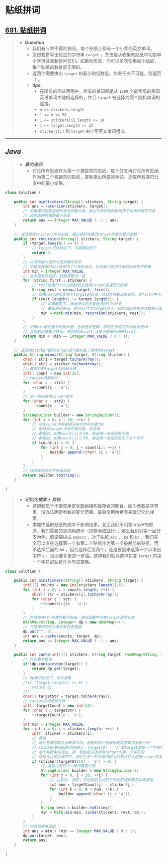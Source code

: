 # 贴纸拼词

## [691. 贴纸拼词](https://leetcode.cn/problems/stickers-to-spell-word/)

> - ***Question***
>   - 我们有 `n` 种不同的贴纸。每个贴纸上都有一个小写的英文单词。
>   - 您想要拼写出给定的字符串 `target` ，方法是从收集的贴纸中切割单个字母并重新排列它们。如果你愿意，你可以多次使用每个贴纸，每个贴纸的数量是无限的。
>   - 返回你需要拼出 `target` 的最小贴纸数量。如果任务不可能，则返回  `-1` 。
>   - ***tips:***
>     - 在所有的测试用例中，所有的单词都是从 `1000` 个最常见的美国英语单词中随机选择的，并且 `target` 被选择为两个随机单词的连接。
>     - `n == stickers.length`
>     - `1 <= n <= 50`
>     - `1 <= stickers[i].length <= 10`
>     - `1 <= target.length <= 15`
>     - `stickers[i]` 和 `target` 由小写英文单词组成

---

## *Java*

> - ***暴力递归***
>   - 讨论所有贴纸作为第一个被裁剪的贴纸，每个分支再讨论所有贴纸作为第二个被裁剪的贴纸，直到凑出所要的单词，选取所有递归分支中的最小结果。

```java
class Solution {
    
    public int minStickers(String[] stickers, String target) {
        int ans = recursion(stickers, target);
        // 如果递归函数返回的是系统最大值，那么代表现有的贴纸拼不出来所需字符串
        // 否则返回所需的最少贴纸
        return ans == Integer.MAX_VALUE ? -1 : ans;
    }
    
    // 返回使用stickers中的贴纸，通过裁剪拼凑出target所需的最少张数
    public int recursion(String[] stickers, String target) {
        if (target.length() == 0) {
            // target已经拼好了，不需要贴纸了
            return 0;
        }
        // 以系统最大值作为无效解的标志
        // 不是无效解的min指使用了一张贴纸后，后续最少能用几张贴纸拼出字符串
        int min = Integer.MAX_VALUE;
        // 当前拥有的贴纸，我每张都试一遍
        for (String first : stickers) {
            // rest是用first这张贴纸去裁剪target后返回的结果
            String rest = minus(target, first);
            // 如果rest的长度等于target的长度，也就意味着没有裁剪，即first中不包含target的任一字符
            if (rest.length() != target.length()) {
                // 如果裁剪了，我就继续走这条递归树中的分支
                // 重新调用递归，将rest作为target传入（因为贴纸的使用次数是无限的，下一次又会拿全部的贴纸出来看看）
                min = Math.min(min, recursion(stickers, rest));
            }
        }
        // 如果min最后是系统最大值，也就是说无解，那我应该返回系统最大值+0
        // 否则的话就是可拼出，那我返回min+1，1是当前遍历到的first
        return min + (min == Integer.MAX_VALUE ? 0 : 1);
    }
    
    // 返回用sticker裁剪target后可能打乱了顺序的target
    public String minus(String target, String sticker) {
        char[] str1 = target.toCharArray();
        char[] str2 = sticker.toCharArray();
        // 裁剪后的target词频统计表
        int[] count = new int[26];
        // target词频统计
        for (char c : str1) {
            ++count[c - 'a'];
        }
        // 用一张贴纸把target裁剪
        for (char c : str2) {
            --count[c - 'a'];
        }
        StringBuilder builder = new StringBuilder();
        for (int i = 0; i < 26; ++i) {
            // 现在count中两者都没有的字符位置为0
            // 贴纸有target没有的是负数，会忽略
            // 都有的，如果count[i]大于0，就证明一张贴纸剪不完
            // 都有的，如果count[i]小于0，就证明一张贴纸剪完了这个字符
            if (count[i] > 0) {
                for (int j = 0; j < count[i]; ++j) {
                    builder.append((char) (i + 'a'));
                }
            }
        }
        // 转成裁剪后的字符串返回
        return builder.toString();
    }
    
}
```

> - ***记忆化搜索 + 剪枝***
>   - 这道题属于不能使用定长数组结构缓存表的题目，因为参数是字符串，没办法确定参数的变化范围，最后使用哈希表来做记忆化搜索。
>   - 本题中选取贴纸的顺序不影响结果，甚至我们不用管target的顺序，我们需要的是词频统计（即能凑成就行），那么我们以第一层分支为例，假设要拼成 `aabbcc` ，对于贴纸 `abc` ， `ka` 和 `bd` ，我们完全可以直接选择第一个和第二个贴纸作为第一个被裁剪的贴纸，而不选择后面的 `bd` ，因为选择后面两个，还是要回来选第一个以凑出字符 `a` ，没必要多走这一步路。这样我们就以选择包含 `target` 的第一个字符的贴纸作为剪枝策略。

```java
class Solution {
    
    public int minStickers(String[] stickers, String target) {
        int[][] counts = new int[stickers.length][26];
        for (int i = 0; i < counts.length; ++i) {
            char[] str = stickers[i].toCharArray();
            for (char c : str) {
                ++counts[i][c - 'a'];
            }
        }
        // 存储每种str所需的最少贴纸，递归函数中只有target是变化的
        HashMap<String, Integer> dp = new HashMap<>();
        // 先把递归的终止条件放在表里面
        dp.put("", 0);
        int ans = cache(counts, target, dp);
        return ans == Integer.MAX_VALUE ? -1 : ans;
    }
    
    public int cache(int[][] stickers, String target, HashMap<String, Integer> dp) {
        // 先在表中查询
        if (dp.containsKey(target)) {
            return dp.get(target);
        }
        // dp表中加过了，可以省略
        /*if (target.length() == 0) {
            return 0;
        }*/
        char[] targetStr = target.toCharArray();
        // target的词频统计表
        int[] targetCount = new int[26];
        for (char c : targetStr) {
            ++targetCount[c - 'a'];
        }
        int min = Integer.MAX_VALUE;
        for (int i = 0; i < stickers.length; ++i) {
            int[] sticker = stickers[i];
            // 剪枝
            // 最优答案可能会呈现好几回，但是剪枝会使得最有优答案只呈现一回
            // sticker是贴纸的词频统计，target[0] - 'a'是target的第一个字符在26个字母中的位置
            // 这个判断条件是说，第一张贴纸只选择有target的第一个字符的
            // 这样在之前的递归中，我们在每一轮的递归树上的节点只会走有target的第一个字符的那部分树，这并不影响你找到最优解，因为顺序不影响结果
            if (sticker[targetStr[0] - 'a'] > 0) {
                // 与暴力递归中一样的裁剪过程
                StringBuilder builder = new StringBuilder();
                for (int j = 0; j < 26; ++j) {
                    // 之前的--部分，已经提前生成好了的贴纸词频表可以直接用
                    int num = targetCount[j] - sticker[j];
                    for (int k = 0; k < num; ++k) {
                        builder.append((char) (j + 'a'));
                    }
                }
                String rest = builder.toString();
                min = Math.min(min, cache(stickers, rest, dp));
            }
        }
        // 先存结果再返回
        int ans = min + (min == Integer.MAX_VALUE ? 0 : 1);
        dp.put(target, ans);
        return ans;
    }
    
}
```
